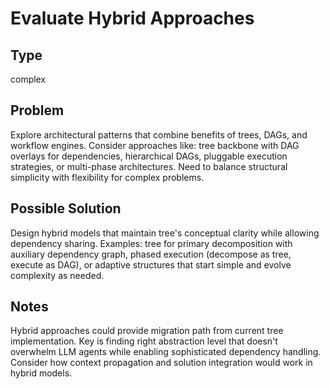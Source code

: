 # Evaluate Hybrid Approaches

## Type
complex

## Problem
Explore architectural patterns that combine benefits of trees, DAGs, and workflow engines. Consider approaches like: tree backbone with DAG overlays for dependencies, hierarchical DAGs, pluggable execution strategies, or multi-phase architectures. Need to balance structural simplicity with flexibility for complex problems.

## Possible Solution
Design hybrid models that maintain tree's conceptual clarity while allowing dependency sharing. Examples: tree for primary decomposition with auxiliary dependency graph, phased execution (decompose as tree, execute as DAG), or adaptive structures that start simple and evolve complexity as needed.

## Notes
Hybrid approaches could provide migration path from current tree implementation. Key is finding right abstraction level that doesn't overwhelm LLM agents while enabling sophisticated dependency handling. Consider how context propagation and solution integration would work in hybrid models.